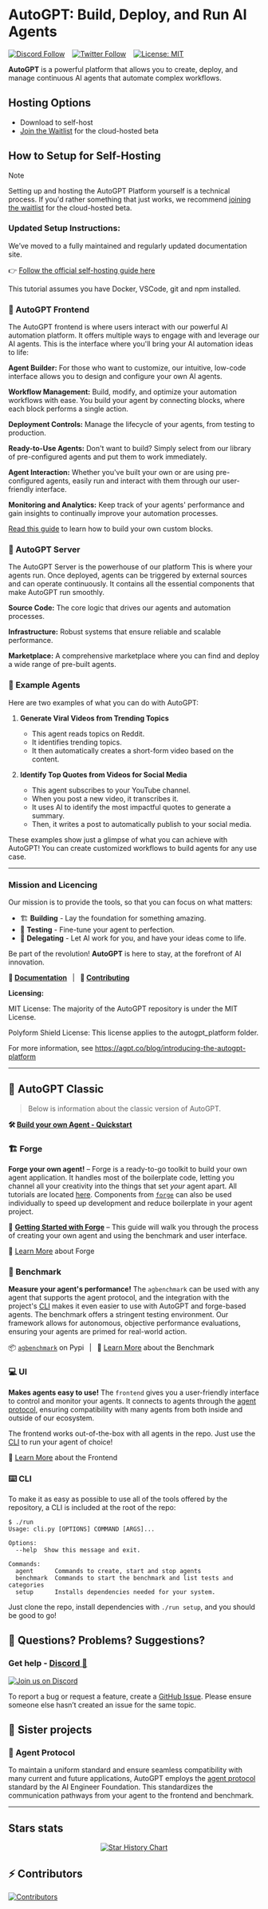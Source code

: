 # AutoGPT: Build, Deploy, and Run AI Agents

[![Discord Follow](https://dcbadge.vercel.app/api/server/autogpt?style=flat)](https://discord.gg/autogpt) &ensp;
[![Twitter Follow](https://img.shields.io/twitter/follow/Auto_GPT?style=social)](https://twitter.com/Auto_GPT) &ensp;
[![License: MIT](https://img.shields.io/badge/License-MIT-yellow.svg)](https://opensource.org/licenses/MIT)

**AutoGPT** is a powerful platform that allows you to create, deploy, and manage continuous AI agents that automate complex workflows. 

## Hosting Options 
   - Download to self-host
   - [Join the Waitlist](https://bit.ly/3ZDijAI) for the cloud-hosted beta  

## How to Setup for Self-Hosting
> [!NOTE]
> Setting up and hosting the AutoGPT Platform yourself is a technical process. 
> If you'd rather something that just works, we recommend [joining the waitlist](https://bit.ly/3ZDijAI) for the cloud-hosted beta.

### Updated Setup Instructions:
We’ve moved to a fully maintained and regularly updated documentation site.

👉 [Follow the official self-hosting guide here](https://docs.agpt.co/platform/getting-started/)


This tutorial assumes you have Docker, VSCode, git and npm installed.

### 🧱 AutoGPT Frontend

The AutoGPT frontend is where users interact with our powerful AI automation platform. It offers multiple ways to engage with and leverage our AI agents. This is the interface where you'll bring your AI automation ideas to life:

   **Agent Builder:** For those who want to customize, our intuitive, low-code interface allows you to design and configure your own AI agents. 
   
   **Workflow Management:** Build, modify, and optimize your automation workflows with ease. You build your agent by connecting blocks, where each block     performs a single action.
   
   **Deployment Controls:** Manage the lifecycle of your agents, from testing to production.
   
   **Ready-to-Use Agents:** Don't want to build? Simply select from our library of pre-configured agents and put them to work immediately.
   
   **Agent Interaction:** Whether you've built your own or are using pre-configured agents, easily run and interact with them through our user-friendly      interface.

   **Monitoring and Analytics:** Keep track of your agents' performance and gain insights to continually improve your automation processes.

[Read this guide](https://docs.agpt.co/platform/new_blocks/) to learn how to build your own custom blocks.

### 💽 AutoGPT Server

The AutoGPT Server is the powerhouse of our platform This is where your agents run. Once deployed, agents can be triggered by external sources and can operate continuously. It contains all the essential components that make AutoGPT run smoothly.

   **Source Code:** The core logic that drives our agents and automation processes.
   
   **Infrastructure:** Robust systems that ensure reliable and scalable performance.
   
   **Marketplace:** A comprehensive marketplace where you can find and deploy a wide range of pre-built agents.

### 🐙 Example Agents

Here are two examples of what you can do with AutoGPT:

1. **Generate Viral Videos from Trending Topics**
   - This agent reads topics on Reddit.
   - It identifies trending topics.
   - It then automatically creates a short-form video based on the content. 

2. **Identify Top Quotes from Videos for Social Media**
   - This agent subscribes to your YouTube channel.
   - When you post a new video, it transcribes it.
   - It uses AI to identify the most impactful quotes to generate a summary.
   - Then, it writes a post to automatically publish to your social media. 

These examples show just a glimpse of what you can achieve with AutoGPT! You can create customized workflows to build agents for any use case.

---
### Mission and Licencing
Our mission is to provide the tools, so that you can focus on what matters:

- 🏗️ **Building** - Lay the foundation for something amazing.
- 🧪 **Testing** - Fine-tune your agent to perfection.
- 🤝 **Delegating** - Let AI work for you, and have your ideas come to life.

Be part of the revolution! **AutoGPT** is here to stay, at the forefront of AI innovation.

**📖 [Documentation](https://docs.agpt.co)**
&ensp;|&ensp;
**🚀 [Contributing](CONTRIBUTING.md)**

**Licensing:**

MIT License: The majority of the AutoGPT repository is under the MIT License.

Polyform Shield License: This license applies to the autogpt_platform folder. 

For more information, see https://agpt.co/blog/introducing-the-autogpt-platform

---
## 🤖 AutoGPT Classic
> Below is information about the classic version of AutoGPT.

**🛠️ [Build your own Agent - Quickstart](classic/FORGE-QUICKSTART.md)**

### 🏗️ Forge

**Forge your own agent!** &ndash; Forge is a ready-to-go toolkit to build your own agent application. It handles most of the boilerplate code, letting you channel all your creativity into the things that set *your* agent apart. All tutorials are located [here](https://medium.com/@aiedge/autogpt-forge-e3de53cc58ec). Components from [`forge`](/classic/forge/) can also be used individually to speed up development and reduce boilerplate in your agent project.

🚀 [**Getting Started with Forge**](https://github.com/Significant-Gravitas/AutoGPT/blob/master/classic/forge/tutorials/001_getting_started.md) &ndash;
This guide will walk you through the process of creating your own agent and using the benchmark and user interface.

📘 [Learn More](https://github.com/Significant-Gravitas/AutoGPT/tree/master/classic/forge) about Forge

### 🎯 Benchmark

**Measure your agent's performance!** The `agbenchmark` can be used with any agent that supports the agent protocol, and the integration with the project's [CLI] makes it even easier to use with AutoGPT and forge-based agents. The benchmark offers a stringent testing environment. Our framework allows for autonomous, objective performance evaluations, ensuring your agents are primed for real-world action.

<!-- TODO: insert visual demonstrating the benchmark -->

📦 [`agbenchmark`](https://pypi.org/project/agbenchmark/) on Pypi
&ensp;|&ensp;
📘 [Learn More](https://github.com/Significant-Gravitas/AutoGPT/tree/master/classic/benchmark) about the Benchmark

### 💻 UI

**Makes agents easy to use!** The `frontend` gives you a user-friendly interface to control and monitor your agents. It connects to agents through the [agent protocol](#-agent-protocol), ensuring compatibility with many agents from both inside and outside of our ecosystem.

<!-- TODO: insert screenshot of front end -->

The frontend works out-of-the-box with all agents in the repo. Just use the [CLI] to run your agent of choice!

📘 [Learn More](https://github.com/Significant-Gravitas/AutoGPT/tree/master/classic/frontend) about the Frontend

### ⌨️ CLI

[CLI]: #-cli

To make it as easy as possible to use all of the tools offered by the repository, a CLI is included at the root of the repo:

```shell
$ ./run
Usage: cli.py [OPTIONS] COMMAND [ARGS]...

Options:
  --help  Show this message and exit.

Commands:
  agent      Commands to create, start and stop agents
  benchmark  Commands to start the benchmark and list tests and categories
  setup      Installs dependencies needed for your system.
```

Just clone the repo, install dependencies with `./run setup`, and you should be good to go!

## 🤔 Questions? Problems? Suggestions?

### Get help - [Discord 💬](https://discord.gg/autogpt)

[![Join us on Discord](https://invidget.switchblade.xyz/autogpt)](https://discord.gg/autogpt)

To report a bug or request a feature, create a [GitHub Issue](https://github.com/Significant-Gravitas/AutoGPT/issues/new/choose). Please ensure someone else hasn’t created an issue for the same topic.

## 🤝 Sister projects

### 🔄 Agent Protocol

To maintain a uniform standard and ensure seamless compatibility with many current and future applications, AutoGPT employs the [agent protocol](https://agentprotocol.ai/) standard by the AI Engineer Foundation. This standardizes the communication pathways from your agent to the frontend and benchmark.

---

## Stars stats

<p align="center">
<a href="https://star-history.com/#Significant-Gravitas/AutoGPT">
  <picture>
    <source media="(prefers-color-scheme: dark)" srcset="https://api.star-history.com/svg?repos=Significant-Gravitas/AutoGPT&type=Date&theme=dark" />
    <source media="(prefers-color-scheme: light)" srcset="https://api.star-history.com/svg?repos=Significant-Gravitas/AutoGPT&type=Date" />
    <img alt="Star History Chart" src="https://api.star-history.com/svg?repos=Significant-Gravitas/AutoGPT&type=Date" />
  </picture>
</a>
</p>


## ⚡ Contributors

<a href="https://github.com/Significant-Gravitas/AutoGPT/graphs/contributors" alt="View Contributors">
  <img src="https://contrib.rocks/image?repo=Significant-Gravitas/AutoGPT&max=1000&columns=10" alt="Contributors" />
</a>
